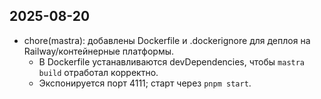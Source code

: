 ## 2025-08-20

- chore(mastra): добавлены Dockerfile и .dockerignore для деплоя на Railway/контейнерные платформы.
  - В Dockerfile устанавливаются devDependencies, чтобы `mastra build` отработал корректно.
  - Экспонируется порт 4111; старт через `pnpm start`.
